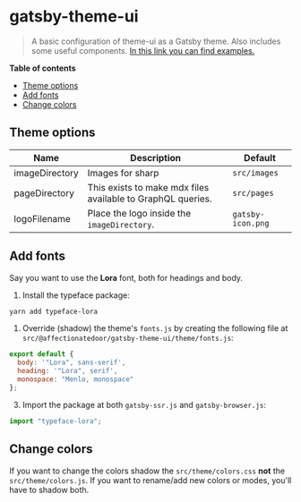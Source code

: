 # gatsby-theme-ui

> A basic configuration of theme-ui as a Gatsby theme. Also includes some useful components. [In this link you can find examples.](https://github.com/MarkosKon/theme-playground/tree/master/examples/using-gatsby-theme-ui)

**Table of contents**

- [Theme options](#Theme-options)
- [Add fonts](#Add-fonts)
- [Change colors](#Change-colors)

## Theme options

| Name           | Description                                                 | Default           |
| -------------- | ----------------------------------------------------------- | ----------------- |
| imageDirectory | Images for sharp                                            | `src/images`      |
| pageDirectory  | This exists to make mdx files available to GraphQL queries. | `src/pages`       |
| logoFilename   | Place the logo inside the `imageDirectory`.                 | `gatsby-icon.png` |

## Add fonts

Say you want to use the **Lora** font, both for headings and body.

1. Install the typeface package:

```bash
yarn add typeface-lora
```

1. Override (shadow) the theme's `fonts.js` by creating the following file at `src/@affectionatedoor/gatsby-theme-ui/theme/fonts.js`:

```js
export default {
  body: '"Lora", sans-serif',
  heading: '"Lora", serif',
  monospace: "Menlo, monospace"
};
```

3. Import the package at both `gatsby-ssr.js` and `gatsby-browser.js`:

```js
import "typeface-lora";
```

## Change colors

If you want to change the colors shadow the `src/theme/colors.css` **not** the `src/theme/colors.js`. If you want to rename/add new colors or modes, you'll have to shadow both.
